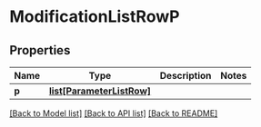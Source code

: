 # ModificationListRowP

## Properties
Name | Type | Description | Notes
------------ | ------------- | ------------- | -------------
**p** | [**list[ParameterListRow]**](ParameterListRow.md) |  | 

[[Back to Model list]](../README.md#documentation-for-models) [[Back to API list]](../README.md#documentation-for-api-endpoints) [[Back to README]](../README.md)


